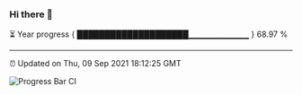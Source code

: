### Hi there 👋

⏳ Year progress { ████████████████████▁▁▁▁▁▁▁▁▁▁ } 68.97 %

---

⏰ Updated on Thu, 09 Sep 2021 18:12:25 GMT

![Progress Bar CI](https://github.com/liununu/liununu/workflows/Progress%20Bar%20CI/badge.svg)
